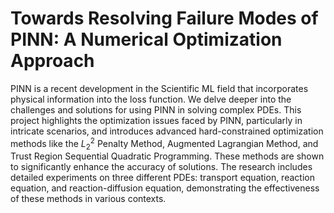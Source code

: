 # Towards Resolving Failure Modes of PINN: A Numerical Optimization Approach
PINN is a recent development in the Scientific ML field that incorporates physical information into the loss function. We delve deeper into the challenges and solutions for using PINN in solving complex PDEs. This project highlights the optimization issues faced by PINN, particularly in intricate scenarios, and introduces advanced hard-constrained optimization methods like the $L_2^2$ Penalty Method, Augmented Lagrangian Method, and Trust Region Sequential Quadratic Programming. These methods are shown to significantly enhance the accuracy of solutions. The research includes detailed experiments on three different PDEs: transport equation, reaction equation, and reaction-diffusion equation, demonstrating the effectiveness of these methods in various contexts.
